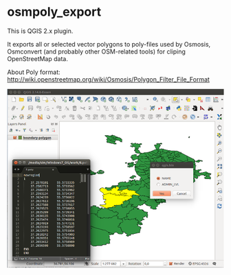osmpoly_export
==============

This is QGIS 2.x plugin.

It exports all or selected vector polygons to poly-files used by Osmosis, Osmconvert (and probably other OSM-related tools) for cliping OpenStreetMap data.

About Poly format: http://wiki.openstreetmap.org/wiki/Osmosis/Polygon_Filter_File_Format


![Example](/art/osmpoly_export.png)